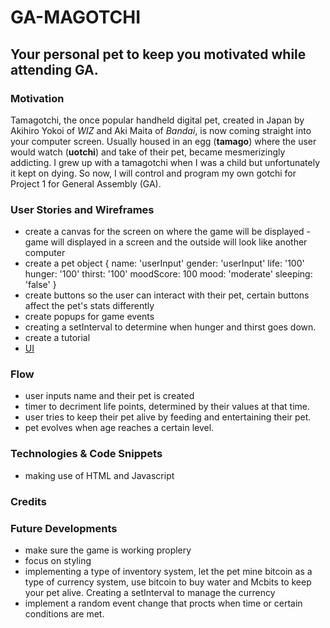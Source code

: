 # GA-MAGOTCHI 
## Your personal pet to keep you motivated while attending GA.

### Motivation
Tamagotchi, the once popular handheld digital pet, created in Japan by Akihiro Yokoi of *WIZ* and Aki Maita of *Bandai*, is now coming straight into your computer screen. Usually housed in an egg (**tamago**) where the user would watch (**uotchi**) and take of their pet, became mesmerizingly addicting. I grew up with a tamagotchi when I was a child but unfortunately it kept on dying. So now, I will control and program my own gotchi for Project 1 for General Assembly (GA). 

### User Stories and Wireframes
- create a canvas for the screen on where the game will be displayed - game will displayed in a screen and the outside will look like another computer 
- create a pet object {
    name: 'userInput'
    gender: 'userInput'
    life: '100'
    hunger: '100'
    thirst: '100'
    moodScore: 100
    mood: 'moderate'
    sleeping: 'false'
}
- create buttons so the user can interact with their pet, certain buttons affect the pet's stats differently
- create popups for game events
- creating a setInterval to determine when hunger and thirst goes down. 
- create a tutorial 
- [UI](https://www.figma.com/file/izJnHCIEUJLbGKDEGhhpsr/Untitled?node-id=0%3A1)
### Flow
- user inputs name and their pet is created
- timer to decriment life points, determined by their values at that time.
- user tries to keep their pet alive by feeding and entertaining their pet. 
- pet evolves when age reaches a certain level. 
### Technologies & Code Snippets
- making use of HTML and Javascript
### Credits

### Future Developments
- make sure the game is working proplery
- focus on styling
- implementing a type of inventory system, let the pet mine bitcoin as a type of currency system, use bitcoin to buy water and Mcbits to keep your pet alive. Creating a setInterval to manage the currency 
- implement a random event change that procts when time or certain conditions are met. 